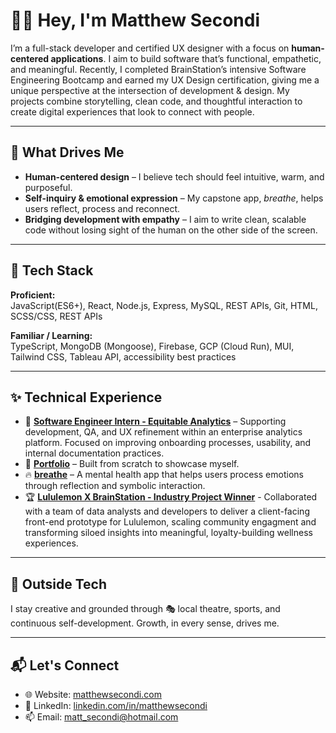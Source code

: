 # 👋🏼 Hey, I'm Matthew Secondi

I’m a full-stack developer and certified UX designer with a focus on **human-centered applications**. I aim to build software that’s functional, empathetic, and meaningful. Recently, I completed BrainStation’s intensive Software Engineering Bootcamp and earned my UX Design certification, giving me a unique perspective at the intersection of development & design. My projects combine storytelling, clean code, and thoughtful interaction to create digital experiences that look to connect with people.

---

## 🧠 What Drives Me

- **Human-centered design** – I believe tech should feel intuitive, warm, and purposeful.
- **Self-inquiry & emotional expression** – My capstone app, *breathe*, helps users reflect, process and reconnect.
- **Bridging development with empathy** – I aim to write clean, scalable code without losing sight of the human on the other side of the screen.

---

## 🔧 Tech Stack

**Proficient:**  
JavaScript(ES6+), React, Node.js, Express, MySQL, REST APIs, Git, HTML, SCSS/CSS, REST APIs

**Familiar / Learning:**  
TypeScript, MongoDB (Mongoose), Firebase, GCP (Cloud Run), MUI, Tailwind CSS, Tableau API, accessibility best practices

---

## ✨ Technical Experience
- 💼 **[Software Engineer Intern - Equitable Analytics](https://www.equitable-analytics.com/)** – Supporting development, QA, and UX refinement within an enterprise analytics platform. Focused on improving onboarding processes, usability, and internal documentation practices.
- 🎨 **[Portfolio](https://www.matthewsecondi.com)** – Built from scratch to showcase myself.
- 🔥 **[breathe](https://github.com/msecondi/Breathe-Client)** – A mental health app that helps users process emotions through reflection and symbolic interaction.
- 🏆 **[Lululemon X BrainStation - Industry Project Winner](https://industryprojectteam1.netlify.app/)** - Collaborated with a team of data analysts and developers to deliver a client-facing front-end prototype for Lululemon, scaling community engagment and transforming siloed insights into meaningful, loyalty-building wellness experiences.

---

## 🌱 Outside Tech

I stay creative and grounded through 🎭 local theatre, sports, and continuous self-development. Growth, in every sense, drives me.  

---

## 📬 Let's Connect

- 🌐 Website: [matthewsecondi.com](https://www.matthewsecondi.com)
- 💼 LinkedIn: [linkedin.com/in/matthewsecondi](https://www.linkedin.com/in/matthewsecondi/)
- 📫 Email: matt_secondi@hotmail.com
